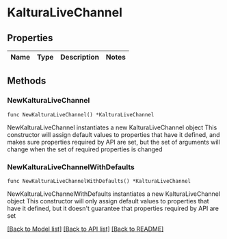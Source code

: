 # KalturaLiveChannel

## Properties

Name | Type | Description | Notes
------------ | ------------- | ------------- | -------------

## Methods

### NewKalturaLiveChannel

`func NewKalturaLiveChannel() *KalturaLiveChannel`

NewKalturaLiveChannel instantiates a new KalturaLiveChannel object
This constructor will assign default values to properties that have it defined,
and makes sure properties required by API are set, but the set of arguments
will change when the set of required properties is changed

### NewKalturaLiveChannelWithDefaults

`func NewKalturaLiveChannelWithDefaults() *KalturaLiveChannel`

NewKalturaLiveChannelWithDefaults instantiates a new KalturaLiveChannel object
This constructor will only assign default values to properties that have it defined,
but it doesn't guarantee that properties required by API are set


[[Back to Model list]](../README.md#documentation-for-models) [[Back to API list]](../README.md#documentation-for-api-endpoints) [[Back to README]](../README.md)


